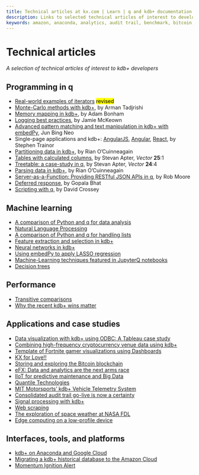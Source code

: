 ```yaml
---
title: Technical articles at kx.com | Learn | q and kdb+ documentation
description: Links to selected technical articles of interest to developers
keywords: amazon, anaconda, analytics, audit trail, benchmark, bitcoin, blockchain, cloud, cryptocurrency, decision tree, edge computing, embedpy, efx, feature extraction, fortnite, google, iiot, iot, json, jupyter, kafka, kdb+, lasso, machine learning, motor sports, nasa, natural language processing, neural network, notebook, parse, performance, predictive maintenance, pyq, python, q, qsql, query, r, regression, restful, scripting, signal processing, space weather, sql, table, taxi, telemetry, tick, visualization
---
```

# Technical articles



_A selection of technical articles of interest to kdb+ developers_


## Programming in q

-   [Real-world examples of iterators](https://kx.com/blog/enhancing-your-kdb-q-toolkit-real-world-examples-of-iterators/) <mark>revised</mark>
-   [Monte-Carlo methods with kdb+](https://armantee.github.io/sampling-with-kdb-p1/), by Arman Tadjrishi 
-   [Memory mapping in kdb+](https://kx.com/blog/memory-mapping-in-kdb/), by Adam Bonham
-   [Logging best practices](https://kx.com/blog/logging-best-practices/), by Jamie McKeown
-   [Advanced pattern matching and text manipulation in kdb+ with embedPy](https://kx.com/blog/advanced-pattern-matching-and-text-manipulation-in-kdb-with-embedpy/), Jun Bing Neo
-   Single-page applications and kdb+: [AngularJS](https://kx.com/blog/single-page-applications-and-kdb-angularjs/), [Angular](https://kx.com/blog/single-page-applications-and-kdb-angular/), [React](https://kx.com/blog/single-page-applications-and-kdb-react/), by Stephen Trainor
-   [Partitioning data in kdb+](https://kx.com/blog/partitioning-data-in-kdb/), by Rian O’Cuinneagain 
-   [Tables with calculated columns](http://archive.vector.org.uk/art10500650), by Stevan Apter, _Vector_ **25**:1
-   [Treetable: a case-study in q](http://archive.vector.org.uk/art10500340), by Stevan Apter, _Vector_ **24**:4
-   [Parsing data in kdb+](https://kx.com/blog/kx-product-insights-parsing-data-in-kdb/), by Rian O’Cuinneagain
-   [Server-as-a-Function: Providing RESTful JSON APIs in q](https://kx.com/blog/server-as-a-function-providing-restful-json-apis-in-q/), by Rob Moore
-   [Deferred response](https://kx.com/blog/kdb-q-insights-deferred-response/), by Gopala Bhat
-   [Scripting with q](https://kx.com/blog/kdb-q-insights-scripting-with-q/), by David Crossey


## Machine learning

-   [A comparison of Python and q for data analysis](https://kx.com/blog/a-comparison-of-python-and-q-for-data-analysis/)
-   [Natural Language Processing](https://kx.com/blog/natural-language-processing-in-kx/)
-   [A comparison of Python and q for handling lists](https://kx.com/blog/a-comparison-of-python-and-q-for-handling-lists/)
-   [Feature extraction and selection in kdb+](https://kx.com/blog/machine-learning-toolkit-release-feature-extraction-and-selection-in-kdb/)
-   [Neural networks in kdb+](https://kx.com/blog/neural-networks-in-kdb-2/)
-   [Using embedPy to apply LASSO regression](https://kx.com/blog/machine-learning-using-embedpy-to-apply-lasso-regression/)
-   [Machine-Learning techniques featured in JupyterQ notebooks](https://kx.com/blog/machine-learning-techniques-featured-in-jupyterq-notebooks/)
-   [Decision trees](https://kx.com/blog/decision-trees-in-kdb/)


## Performance

-   [Transitive comparisons](https://kx.com/blog/kdb-transitive-comparisons/)
-   [Why the recent kdb+ wins matter](https://kx.com/blog/2018-benchmark-wrap-up-why-the-recent-kdb-wins-matter/)


## Applications and case studies

-   [Data visualization with kdb+ using ODBC: A Tableau case study](https://kx.com/blog/data-visualization-with-kdb-using-odbc-a-tableau-case-study/)
-   [Combining high-frequency cryptocurrency venue data using kdb+](https://kx.com/blog/combining-high-frequency-cryptocurrency-venue-data-using-kdb/)
-   [Template of Fortnite gamer visualizations using Dashboards](https://kx.com/blog/kx-product-insights-template-of-fortnite-visualizations-in-destruction-using-dashboards/)
-   [KX for Love!!](https://kx.com/blog/kx-for-love/)
-   [Storing and exploring the Bitcoin blockchain](https://kx.com/blog/kdb-storing-and-exploring-the-bitcoin-blockchain/)
-   [eFX: Data and analytics are the next arms race](https://kx.com/blog/current-trends-in-efx-data-and-analytics-are-the-next-arms-race/)
-   [IIoT for predictive maintenance and Big Data](https://kx.com/blog/kx-insights-iiot-predictive-maintenance-big-data/)
-   [Quantile Technologies](https://kx.com/blog/powered-by-kx-quantile-technologies-limited/)
-   [MIT Motorsports’ kdb+ Vehicle Telemetry System](https://kx.com/blog/kx-use-case-mit-motorsports-kdb-vehicle-telemetry-system/)
-   [Consolidated audit trail go-live is now a certainty](https://kx.com/blog/kx-insights-consolidated-audit-trail-cat-go-live-now-appears-a-certainty/)
-   [Signal processing with kdb+](https://kx.com/blog/signal-processing-with-kdb/)
-   [Web scraping](https://kx.com/blog/web-scraping-a-kdb-use-case/)
-   [The exploration of space weather at NASA FDL](https://kx.com/blog/nasa-frontier-development-lab-space-weather-challenge/)
-   [Edge computing on a low-profile device](https://kx.com/blog/kx-poc-blog-series-edge-computing-on-a-low-profile-device/)


## Interfaces, tools, and platforms

-   [kdb+ on Anaconda and Google Cloud](https://kx.com/blog/kdb-on-anaconda-and-google-cloud/)
-   [Migrating a kdb+ historical database to the Amazon Cloud](https://kx.com/blog/migrating-a-kdb-historical-database-to-the-amazon-cloud/)
-   [Momentum Ignition Alert](https://kx.com/blog/kx-product-insights-momentum-ignition-alert/)
